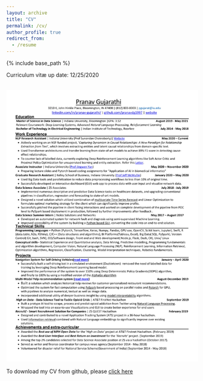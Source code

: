 ```yaml
---
layout: archive
title: "CV"
permalink: /cv/
author_profile: true
redirect_from:
  - /resume
---
```


{% include base_path %}

Curriculum vitæ up date: 12/25/2020

<br/><img src='/images/Resume_Pranav_G_no_sum.jpg'>


To download my CV from github, please [click here](https://github.com/pranavdg1997/pranavdg1997.github.io/blob/master/files/Resume_Pranav_G_no_sum.pdf)
